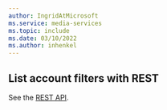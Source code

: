 ```yaml
---
author: IngridAtMicrosoft
ms.service: media-services 
ms.topic: include
ms.date: 03/10/2022
ms.author: inhenkel
---
```


## List account filters with REST

See the [REST API](/rest/api/media/account-filters/list).
